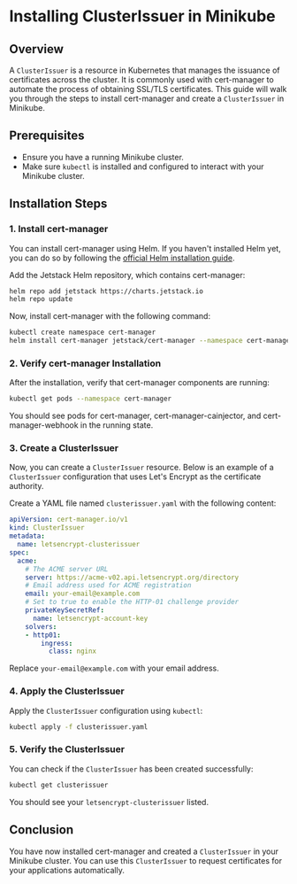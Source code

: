 # Installing ClusterIssuer in Minikube

## Overview
A `ClusterIssuer` is a resource in Kubernetes that manages the issuance of certificates across the cluster. It is commonly used with cert-manager to automate the process of obtaining SSL/TLS certificates. This guide will walk you through the steps to install cert-manager and create a `ClusterIssuer` in Minikube.

## Prerequisites
- Ensure you have a running Minikube cluster.
- Make sure `kubectl` is installed and configured to interact with your Minikube cluster.

## Installation Steps

### 1. Install cert-manager
You can install cert-manager using Helm. If you haven't installed Helm yet, you can do so by following the [official Helm installation guide](https://helm.sh/docs/intro/install/).

Add the Jetstack Helm repository, which contains cert-manager:

```bash
helm repo add jetstack https://charts.jetstack.io
helm repo update
```

Now, install cert-manager with the following command:

```bash
kubectl create namespace cert-manager
helm install cert-manager jetstack/cert-manager --namespace cert-manager --version v1.12.0 --set installCRDs=true
```

### 2. Verify cert-manager Installation
After the installation, verify that cert-manager components are running:

```bash
kubectl get pods --namespace cert-manager
```

You should see pods for cert-manager, cert-manager-cainjector, and cert-manager-webhook in the running state.

### 3. Create a ClusterIssuer
Now, you can create a `ClusterIssuer` resource. Below is an example of a `ClusterIssuer` configuration that uses Let's Encrypt as the certificate authority.

Create a YAML file named `clusterissuer.yaml` with the following content:

```yaml
apiVersion: cert-manager.io/v1
kind: ClusterIssuer
metadata:
  name: letsencrypt-clusterissuer
spec:
  acme:
    # The ACME server URL
    server: https://acme-v02.api.letsencrypt.org/directory
    # Email address used for ACME registration
    email: your-email@example.com
    # Set to true to enable the HTTP-01 challenge provider
    privateKeySecretRef:
      name: letsencrypt-account-key
    solvers:
    - http01:
        ingress:
          class: nginx
```

Replace `your-email@example.com` with your email address.

### 4. Apply the ClusterIssuer
Apply the `ClusterIssuer` configuration using `kubectl`:

```bash
kubectl apply -f clusterissuer.yaml
```

### 5. Verify the ClusterIssuer
You can check if the `ClusterIssuer` has been created successfully:

```bash
kubectl get clusterissuer
```

You should see your `letsencrypt-clusterissuer` listed.

## Conclusion
You have now installed cert-manager and created a `ClusterIssuer` in your Minikube cluster. You can use this `ClusterIssuer` to request certificates for your applications automatically.